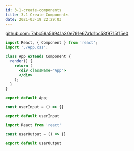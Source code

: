 ```yaml
---
id: 3-1-create-components
title: 3.1 Create Components
date: 2021-03-19 22:29:03
---
```


<a href='https://github.com/PaPa31/react-complete-guide/commit/7abc59a56941a30e791e67a1d1bc58f9715f15e0' class='external'>github.com: 7abc59a56941a30e791e67a1d1bc58f9715f15e0</a>

```jsx title="App.js"
import React, { Component } from 'react';
import './App.css';

class App extends Component {
  render() {
    return (
      <div className="App">
      </div>
    );
  }
}

export default App;
```

```jsx title="UserInput.js"
const userInput = () => {}

export default userInput
```

```jsx title="UserOutput.js"
import React from 'react'

const userOutput = () => {}

export default userOutput
```

